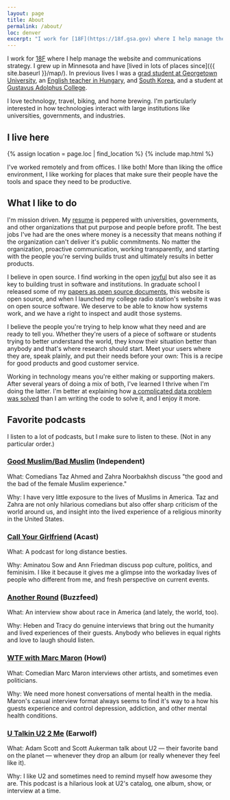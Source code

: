 ```yaml
---
layout: page
title: About
permalink: /about/
loc: denver
excerpt: "I work for [18F](https://18f.gsa.gov) where I help manage the website and communications strategy. I grew up in Minnesota and have [lived in lots of places since]({{ site.baseurl }}/map/). In previous lives I was a [grad student at Georgetown University](https://cct.georgetown.edu), an [English teacher in Hungary](https://www.harmsboone.org/category/blog/keeping-up-with-the-magyars), and [South Korea](https://www.harmsboone.org/category/blog/korea), and a student at [Gustavus Adolphus College](http://gustavus.edu)."
---
```


I work for [18F](https://18f.gsa.gov) where I help manage the website and communications strategy. I grew up in Minnesota and have [lived in lots of places since]({{ site.baseurl }}/map/). In previous lives I was a [grad student at Georgetown University](https://cct.georgetown.edu), an [English teacher in Hungary](https://www.harmsboone.org/category/blog/keeping-up-with-the-magyars), and [South Korea](https://www.harmsboone.org/category/blog/korea), and a student at [Gustavus Adolphus College](http://gustavus.edu).

I love technology, travel, biking, and home brewing. I'm particularly interested in how technologies interact with large institutions like universities, governments, and industries.

## I live here
{% assign location = page.loc | find_location %}
{% include map.html %}</section>

I've worked remotely and from offices. I like both! More than liking the office environment, I like working for places that make sure their people have the tools and space they need to be productive.

## What I like to do

I'm mission driven. My [resume]({{site.baseurl}}/resume/) is peppered with universities, governments, and other organizations that put purpose and people before profit. The best jobs I've had are the ones where money is a necessity that means nothing if the organization can't deliver it's public commitments. No matter the organization, proactive communication, working transparently, and starting with the people you're serving builds trust and ultimately results in better products.

I believe in open source. I find working in the open [joyful]({{site.baseurl}}/2015/03/04/the-open-source-supply-chain/) but also see it as key to building trust in software and institutions. In graduate school I released some of my [papers as open source documents](https://github.com/gboone/Controversy-at-the-Patent-Office), this website is open source, and when I launched my college radio station's website it was on open source software. We deserve to be able to know how systems work, and we have a right to inspect and audit those systems.

I believe the people you're trying to help know what they need and are ready to tell you. Whether they're users of a piece of software or students trying to better understand the world, they know their situation better than anybody and that's where research should start. Meet your users where they are, speak plainly, and put their needs before your own: This is a recipe for good products and good customer service.

Working in technology means you're either making or supporting makers. After several years of doing a mix of both, I've learned I thrive when I'm doing the latter. I'm better at explaining how [a complicated data problem was solved](https://18f.gsa.gov/2015/11/30/complex-data-in-useiti/) than I am writing the code to solve it, and I enjoy it more.

## Favorite podcasts

I listen to a lot of podcasts, but I make sure to listen to these. (Not in any particular order.)

### [Good Muslim/Bad Muslim](https://www.goodmuslimbadmuslim.com) (Independent)

What: Comedians Taz Ahmed and Zahra Noorbakhsh discuss "the good and the bad of the female Muslim experience."

Why: I have very little exposure to the lives of Muslims in America. Taz and Zahra are not only hilarious comedians but also offer sharp criticism of the world around us, and insight into the lived experience of a religious minority in the United States.

### [Call Your Girlfriend](https://www.callyourgirlfriend.com/about) (Acast)

What: A podcast for long distance besties.

Why: Aminatou Sow and Ann Friedman discuss pop culture, politics, and feminisim. I like it because it gives me a glimpse into the workaday lives of people who different from me, and fresh perspective on current events.

### [Another Round](https://www.buzzfeed.com/anotherround) (Buzzfeed)

What: An interview show about race in America (and lately, the world, too).

Why: Heben and Tracy do genuine interviews that bring out the humanity and lived experiences of their guests. Anybody who believes in equal rights and love to laugh should listen.

### [WTF with Marc Maron](http://www.wtfpod.com/) (Howl)

What: Comedian Marc Maron interviews other artists, and sometimes even politicians.

Why: We need more honest conversations of mental health in the media. Maron's casual interview format always seems to find it's way to a how his guests experience and control depression, addiction, and other mental health conditions.

### [U Talkin U2 2 Me](http://www.earwolf.com/show/u-talkin-u2-to-me/) (Earwolf)

What: Adam Scott and Scott Aukerman talk about U2 — their favorite band on the planet — whenever they drop an album (or really whenever they feel like it).

Why: I like U2 and sometimes need to remind myself how awesome they are. This podcast is a hilarious look at U2's catalog, one album, show, or interview at a time.
